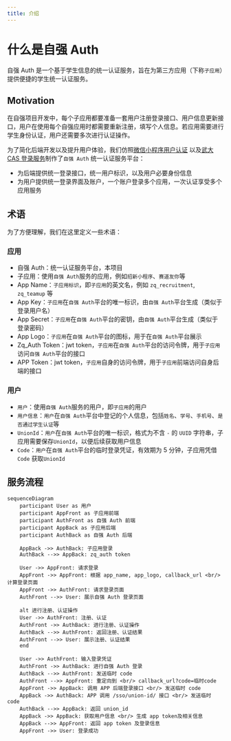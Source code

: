```yaml
---
title: 介绍
---
```


# 什么是自强 Auth

自强 Auth 是一个基于学生信息的统一认证服务，旨在为第三方应用（下称`子应用`）提供便捷的学生统一认证服务。

## Motivation

在自强项目开发中，每个子应用都要准备一套用户注册登录接口、用户信息更新接口，用户在使用每个自强应用时都需要重新注册，填写个人信息。若应用需要进行学生身份认证，用户还需要多次进行认证操作。

为了简化后端开发以及提升用户体验，我们仿照[微信小程序用户认证](https://developers.weixin.qq.com/miniprogram/dev/framework/open-ability/login.html)
以及[武大 CAS 登录服务](https://cas.whu.edu.cn/)制作了`自强 Auth` 统一认证服务平台：

- 为后端提供统一登录接口，统一用户标识，以及用户必要身份信息
- 为用户提供统一登录界面及账户，一个账户登录多个应用，一次认证享受多个应用服务

## 术语

为了方便理解，我们在这里定义一些术语：

### 应用

- 自强 Auth：统一认证服务平台，本项目
- 子应用：使用`自强 Auth`服务的应用，例如`招新小程序`、`赛道友你`等
- App Name：`子应用标识`，即`子应用`的英文名，例如 `zq_recruitment`, `zq_teamup` 等
- App Key：`子应用`在`自强 Auth`平台的唯一标识，由`自强 Auth`平台生成（类似于登录用户名）
- App Secret：`子应用`在`自强 Auth`平台的密钥，由`自强 Auth`平台生成（类似于登录密码）
- App Logo：`子应用`在`自强 Auth`平台的图标，用于在`自强 Auth`平台展示
- Zq_Auth Token：jwt token，`子应用`在`自强 Auth`平台的访问令牌，用于`子应用`访问`自强 Auth`平台的接口
- APP Token：jwt token，`子应用`自身的访问令牌，用于`子应用`前端访问自身后端的接口

### 用户

- `用户`：使用`自强 Auth`服务的用户，即`子应用`的用户
- `用户信息`：`用户`在`自强 Auth`平台中登记的个人信息，包括`姓名`、`学号`、`手机号`、`是否通过学生认证`等
- `UnionId`：`用户`在`自强 Auth`平台的唯一标识，格式为不含 `-` 的 `UUID` 字符串，子应用需要保存`UnionId`，以便后续获取用户信息
- `Code`：`用户`在`自强 Auth`平台的临时登录凭证，有效期为 5 分钟，子应用凭借 `Code` 获取`UnionId`

## 服务流程

```mermaid
sequenceDiagram
    participant User as 用户
    participant AppFront as 子应用前端
    participant AuthFront as 自强 Auth 前端
    participant AppBack as 子应用后端
    participant AuthBack as 自强 Auth 后端
    
    AppBack ->> AuthBack: 子应用登录
    AuthBack -->> AppBack: zq_auth token
    
    User ->> AppFront: 请求登录
    AppFront ->> AppFront: 根据 app_name, app_logo, callback_url <br/> 计算登录页面
    AppFront ->> AuthFront: 请求登录页面
    AuthFront -->> User: 展示自强 Auth 登录页面
    
    alt 进行注册、认证操作
    User ->> AuthFront: 注册、认证
    AuthFront ->> AuthBack: 进行注册、认证操作
    AuthBack -->> AuthFront: 返回注册、认证结果
    AuthFront -->> User: 展示注册、认证结果
    end
    
    User ->> AuthFront: 输入登录凭证
    AuthFront ->> AuthBack: 进行自强 Auth 登录
    AuthBack -->> AuthFront: 发送临时 code
    AuthFront -->> AppFront: 重定向到 <br/> callback_url?code=临时code
    AppFront ->> AppBack: 调用 APP 后端登录接口 <br/> 发送临时 code
    AppBack ->> AuthBack: APP 调用 /sso/union-id/ 接口 <br/> 发送临时 code
    AuthBack -->> AppBack: 返回 union_id
    AppBack ->> AppBack: 获取用户信息 <br/> 生成 app token及相关信息
    AppBack -->> AppFront: 返回 app token 及登录信息
    AppFront ->> User: 登录成功 
```

